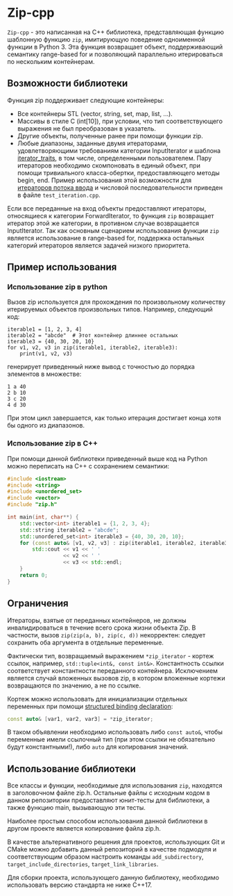 # Zip-cpp

`Zip-cpp` - это написанная на C++ библиотека, представляющая функцию шаблонную функцию `zip`, имитирующую поведение одноименной функции в Python 3.
Эта функция возвращает объект, поддерживающий семантику range-based for и позволяющий параллельно итерироваться по нескольким контейнерам.

## Возможности библиотеки

Функция zip поддерживает следующие контейнеры:
* Все контейнеры STL (vector, string, set, map, list, ...).
* Массивы в стиле C (int[10]), при условии, что тип соответствующего выражения не был преобразован в указатель.
* Другие объекты, полученные ранее при помощи функции zip.
* Любые диапазоны, заданные двумя итераторами, удовлетворяющими требованиям категории InputIterator и шаблона [iterator_traits](https://en.cppreference.com/w/cpp/iterator/iterator_traits), в том числе, определенными пользователем.
  Пару итераторов необходимо скомпоновать в единый объект, при помощи тривиального класса-обертки, предоставляющего методы begin, end.
  Пример использования этой возможности для [итераторов потока ввода](https://en.cppreference.com/w/cpp/iterator/istream_iterator) и числовой последовательности приведен в файле `test_iteration.cpp`.

Если все переданные на вход объекты предоставляют итераторы, относящиеся к категории ForwardIterator, то функция `zip` возвращает итератор этой же категории, в противном случае возвращается InputIterator.
Так как основным сценарием использования функции `zip` является использование в range-based for, поддержка остальных категорий итераторов является задачей низкого приоритета.  

## Пример использования

### Использование zip в python

Вызов zip используется для прохождения по произвольному количеству итерируемых объектов произвольных типов.
Например, следующий код:
```python3
iterable1 = [1, 2, 3, 4]
iterable2 = "abcde"  # Этот контейнер длиннее остальных
iterable3 = {40, 30, 20, 10}
for v1, v2, v3 in zip(iterable1, iterable2, iterable3):
    print(v1, v2, v3)
```
генерирует приведенный ниже вывод с точностью до порядка элементов в множестве:
```
1 a 40
2 b 10
3 c 20
4 d 30
```

При этом цикл завершается, как только итерация достигает конца хотя бы одного из диапазонов.

### Использование zip в C++

При помощи данной библиотеки приведенный выше код на Python можно переписать на C++ с сохранением семантики:
```c++
#include <iostream>
#include <string>
#include <unordered_set>
#include <vector>
#include "zip.h"

int main(int, char**) {
    std::vector<int> iterable1 = {1, 2, 3, 4};
    std::string iterable2 = "abcde";
    std::unordered_set<int> iterable3 = {40, 30, 20, 10};
    for (const auto& [v1, v2, v3] : zip(iterable1, iterable2, iterable3)) {
        std::cout << v1 << ' '
                  << v2 << ' '
                  << v3 << std::endl;
    }
    return 0;
}
```

## Ограничения

Итераторы, взятые от переданных контейнеров, не должны инвалидироваться в течение всего срока жизни объекта Zip.
В частности, вызов `zip(zip(a, b), zip(c, d))` некорректен: следует сохранить оба аргумента в отдельные переменные.

Фактически тип, возвращаемый выражением `*zip_iterator` - кортеж ссылок, например, `std::tuple<int&, const int&>`.
Константность ссылки соответствует константности переданного контейнера.
Исключением является случай вложенных вызовов zip, в котором вложенные кортежи возвращаются по значению, а не по ссылке.

Кортеж можно использовать для инициализации отдельных переменных при помощи [structured binding declaration](https://en.cppreference.com/w/cpp/language/structured_binding):
```c++
const auto& [var1, var2, var3] = *zip_iterator;
```

В таком объявлении необходимо использовать либо `const auto&`, чтобы переменные имели ссылочный тип (при этом ссылки не обязательно будут константными!), либо `auto` для копирования значений.

## Использование библиотеки

Все классы и функции, необходимые для использования `zip`, находятся в заголовочном файле zip.h.
Остальные файлы с исходным кодом в данном репозитории предоставляют юнит-тесты для библиотеки, а также функцию main, вызывающую эти тесты.

Наиболее простым способом использования данной библиотеки в другом проекте является копирование файла zip.h.

В качестве альтернативного решения для проектов, использующих Git и CMake можно добавить данный репозиторий в качестве подмодуля и соответствующим образом настроить команды `add_subdirectory`, `target_include_directories`, `target_link_libraries`.

Для сборки проекта, использующего данную библиотеку, необходимо использовать версию стандарта не ниже C++17.
